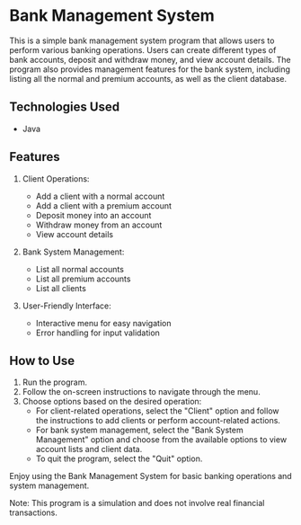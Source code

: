# Bank Management System

This is a simple bank management system program that allows users to perform various banking operations. Users can create different types of bank accounts, deposit and withdraw money, and view account details. The program also provides management features for the bank system, including listing all the normal and premium accounts, as well as the client database.

## Technologies Used

- Java

## Features

1. Client Operations:
   - Add a client with a normal account
   - Add a client with a premium account
   - Deposit money into an account
   - Withdraw money from an account
   - View account details

2. Bank System Management:
   - List all normal accounts
   - List all premium accounts
   - List all clients

3. User-Friendly Interface:
   - Interactive menu for easy navigation
   - Error handling for input validation

## How to Use

1. Run the program.
2. Follow the on-screen instructions to navigate through the menu.
3. Choose options based on the desired operation:
   - For client-related operations, select the "Client" option and follow the instructions to add clients or perform account-related actions.
   - For bank system management, select the "Bank System Management" option and choose from the available options to view account lists and client data.
   - To quit the program, select the "Quit" option.

Enjoy using the Bank Management System for basic banking operations and system management.

Note: This program is a simulation and does not involve real financial transactions.
